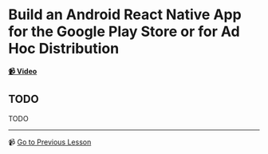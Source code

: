 # Build an Android React Native App for the Google Play Store or for Ad Hoc Distribution

**[📹 Video](https://egghead.io/lessons/react-native-build-an-android-react-native-app-for-the-google-play-store-or-for-ad-hoc-distribution)**

## TODO

TODO

---

📹 [Go to Previous Lesson](TODO)
